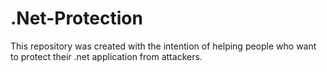# .Net-Protection
This repository was created with the intention of helping people who want to protect their .net application from attackers.
